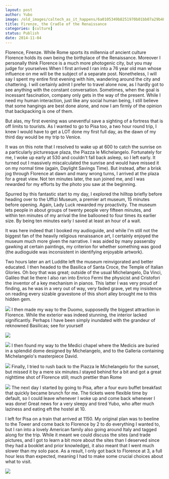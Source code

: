```yaml
---
layout: post
author: Yubo
image: /old_images/caltech_as_it_happens/6a0105349b8251970b01bb07a29b48970d.jpg
title: Firenze, the Cradle of the Renaissance 
categories: [culture]
status: Publish
date: 2014-11-04
---
```


Florence, Firenze. While Rome sports its millennia of ancient culture Florence holds its own being the birthplace of the Renaissance. Moreover I personally think Florence is a much more photogenic city, but you may judge for yourselves
When I first arrived I ran into a 76 year old man whose influence on me will be the subject of a separate post. Nonetheless, I will say I spent my entire first evening with him, wandering around the city and chattering. I will certainly admit I prefer to travel alone now, as I hardly got to see anything with the constant conversation. Sometimes, when the goal is incessant fascination, company only gets in the way of the present. While I need my human interaction, just like any social human being, I still believe that some hangings are best done alone, and now I am firmly of the opinion that backpacking is one of them.

But alas, my first evening was uneventful save a sighting of a fortress that is off limits to tourists. As I wanted to go to Pisa too, a two hour round trip, I knew I would have to get a LOT done my first full day, as the dawn of my third day would be my trip to Venice.

It was on this note that I resolved to wake up at 600 to catch the sunrise on a particularly picturesque plaza, the Piazza le Michelangelo. Fortunately for me, I woke up early at 530 and couldn't fall back asleep, so I left early. It turned out I massively miscalculated the sunrise and would have missed it on my normal time (again, Daylight Savings Time). But instead, after a brisk jog through Florence at dawn and many wrong turns, I arrived at the plaza for a great view. Not ten minutes later, the sun joined me, and I was rewarded for my efforts by the photo you saw at the beginning.

Spurred by this fantastic start to my day, I explored the hilltop briefly before heading over to the Uffizi Museum, a premier art museum, 15 minutes before opening. Again, Lady Luck rewarded my proactivity. The museum lets people in about groups of twenty people very fifteen minutes, and within ten minutes of my arrival the line ballooned to four times its earlier size. By being ten minutes early I saved at least an hour of a wait.

It was here indeed that I booked my audioguide, and while I'm still not the biggest fan of the heavily religious renaissance art, I certainly enjoyed the museum much more given the narrative. I was aided by many passersby gawking at certain paintings, my criterion for whether something was good (the audioguide was inconsistent in identifying enjoyable artwork).

Two hours later an art Luddite left the museum reinvigorated and better educated. I then headed to the Basilica of Santa Croce, the Temple of Italian Glories. Oh boy that was great; outside of the usual Michelangelo, Da Vinci, Galileo that lie there I also ran into Enrico Fermi the physicist and Cristofori the inventor of a key mechanism in pianos. This latter I was very proud of finding, as he was in a very out of way, very faded grave, yet my insistence on reading every sizable gravestone of this short alley brought me to this hidden gem.


![](/old_images/caltech_as_it_happens/6a0105349b8251970b01b7c6fd63ea970b.jpg)
I then made my way to the Duomo, supposedly the biggest attraction in Florence. While the exterior was indeed stunning, the interior lacked significantly. Perhaps I have been simply inundated with the grandeur of reknowned Basilicas; see for yourself


![](/old_images/caltech_as_it_happens/6a0105349b8251970b01b7c6fd640b970b.jpg)

![](/old_images/caltech_as_it_happens/6a0105349b8251970b01bb07a29ba2970d.jpg)
I then found my way to the Medici chapel where the Medicis are buried in a splendid dome designed by Michelangelo, and to the Galleria containing Michelangelo's masterpiece David.


![](/old_images/caltech_as_it_happens/6a0105349b8251970b01b8d08766fd970c.jpg)
Finally, I tried to rush back to the Piazza le Michelangelo for the sunset, but missed it by a mere six minutes.I stayed behind for a bit and got a great nighttime shot of Florence still; much prettier than Rome


![](/old_images/caltech_as_it_happens/6a0105349b8251970b01b7c6fd645a970b.jpg)
The next day I started by going to Pisa, after a four euro buffet breakfast that quickly became brunch for me. The tickets were flexible time by default, so I could leave whenever I woke up and come back whenever I was done! Great news for a very sleepy and tired Yubo, who after much laziness and eating eft the hostel at 10.

I left for Pisa on a train that arrived at 1150. My original plan was to beeline to the Tower and come back to Florence by 2 to do everything I wanted to, but I ran into a lovely American family also going around Italy and tagged along for the trip. While it meant we could discuss the sites (and trade pictures, and I got to learn a bit more about the sites than I deserved since they had a booklet and prior knowledge), it also meant that I went much slower than my solo pace. As a result, I only got back to Florence at 3, a full hour less than expected, meaning I had to make some crucial choices about what to visit.


![](/old_images/caltech_as_it_happens/6a0105349b8251970b01b7c6fd646d970b.jpg)

